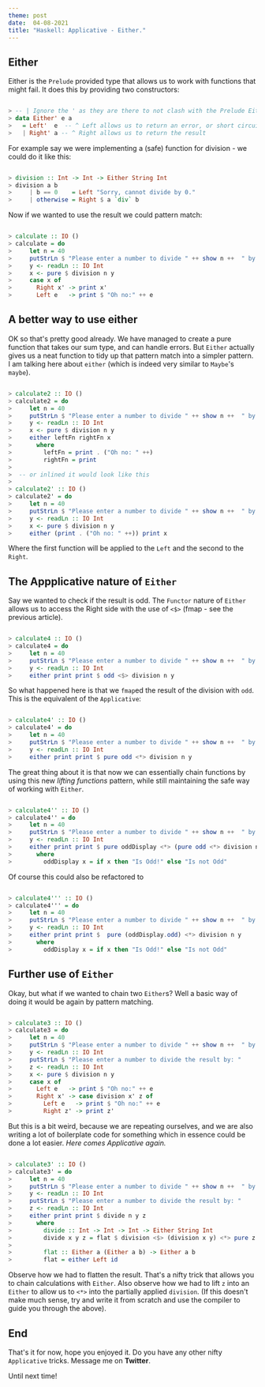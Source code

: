 ```yaml
---
theme: post
date:  04-08-2021
title: "Haskell: Applicative - Either."
---
```


Either
------

Either is the `Prelude` provided type that allows us to work with functions that
might fail. It does this by providing two constructors:

```haskell

> -- | Ignore the ' as they are there to not clash with the Prelude Either.
> data Either' e a
>   = Left'  e  -- ^ Left allows us to return an error, or short circuit.
>   | Right' a -- ^ Right allows us to return the result

```

For example say we were implementing a (safe) function for division - we could
do it like this:

```haskell

> division :: Int -> Int -> Either String Int
> division a b 
>     | b == 0    = Left "Sorry, cannot divide by 0."
>     | otherwise = Right $ a `div` b

```

Now if we wanted to use the result we could pattern match:

```haskell

> calculate :: IO ()
> calculate = do
>     let n = 40
>     putStrLn $ "Please enter a number to divide " ++ show n ++  " by: "
>     y <- readLn :: IO Int
>     x <- pure $ division n y
>     case x of
>       Right x' -> print x'
>       Left e   -> print $ "Oh no:" ++ e

```

A better way to use either
---

OK so that's pretty good already. We have managed to create a pure function that
takes our sum type, and can handle errors. But `Either` actually gives us a neat
function to tidy up that pattern match into a simpler pattern. I am talking here
about `either` (which is indeed very similar to `Maybe`'s `maybe`).

```haskell

> calculate2 :: IO ()
> calculate2 = do 
>     let n = 40
>     putStrLn $ "Please enter a number to divide " ++ show n ++  " by: "
>     y <- readLn :: IO Int
>     x <- pure $ division n y
>     either leftFn rightFn x
>       where
>         leftFn = print . ("Oh no: " ++)
>         rightFn = print
>
>  -- or inlined it would look like this 
>
> calculate2' :: IO ()
> calculate2' = do 
>     let n = 40
>     putStrLn $ "Please enter a number to divide " ++ show n ++  " by: "
>     y <- readLn :: IO Int
>     x <- pure $ division n y
>     either (print . ("Oh no: " ++)) print x

```

Where the first function will be applied to the `Left` and the second to the
`Right`.

The Appplicative nature of `Either`
---

Say we wanted to check if the result is odd. The `Functor` nature of `Either`
allows us to access the Right side with the use of `<$>` (fmap - see the
previous article).

```haskell

> calculate4 :: IO ()
> calculate4 = do
>     let n = 40
>     putStrLn $ "Please enter a number to divide " ++ show n ++  " by: "
>     y <- readLn :: IO Int
>     either print print $ odd <$> division n y 

```

So what happened here is that we `fmap`ed the result of the division with
`odd`. This is the equivalent of the `Applicative`:


```haskell

> calculate4' :: IO ()
> calculate4' = do
>     let n = 40
>     putStrLn $ "Please enter a number to divide " ++ show n ++  " by: "
>     y <- readLn :: IO Int
>     either print print $ pure odd <*> division n y 

```

The great thing about it is that now we can essentially chain functions by using
this new *lifting functions* pattern, while still maintaining the safe way of
working with `Either`.


```haskell

> calculate4'' :: IO ()
> calculate4'' = do
>     let n = 40
>     putStrLn $ "Please enter a number to divide " ++ show n ++  " by: "
>     y <- readLn :: IO Int
>     either print print $ pure oddDisplay <*> (pure odd <*> division n y)
>       where
>         oddDisplay x = if x then "Is Odd!" else "Is not Odd" 

```

Of course this could also be refactored to

```haskell

> calculate4''' :: IO ()
> calculate4''' = do
>     let n = 40
>     putStrLn $ "Please enter a number to divide " ++ show n ++  " by: "
>     y <- readLn :: IO Int
>     either print print $  pure (oddDisplay.odd) <*> division n y
>       where
>         oddDisplay x = if x then "Is Odd!" else "Is not Odd" 

```


Further use of `Either`
---

Okay, but what if we wanted to chain two `Either`s? Well a basic way of doing it
would be again by pattern matching.

```haskell

> calculate3 :: IO ()
> calculate3 = do
>     let n = 40
>     putStrLn $ "Please enter a number to divide " ++ show n ++  " by: "
>     y <- readLn :: IO Int
>     putStrLn $ "Please enter a number to divide the result by: "
>     z <- readLn :: IO Int
>     x <- pure $ division n y
>     case x of
>       Left e   -> print $ "Oh no:" ++ e
>       Right x' -> case division x' z of
>         Left e   -> print $ "Oh no:" ++ e
>         Right z' -> print z'

```

But this is a bit weird, because we are repeating ourselves, and we are also
writing a lot of boilerplate code for something which in essence could be done a
lot easier. *Here comes Applicative again.*

```haskell

> calculate3' :: IO ()
> calculate3' = do
>     let n = 40
>     putStrLn $ "Please enter a number to divide " ++ show n ++  " by: "
>     y <- readLn :: IO Int
>     putStrLn $ "Please enter a number to divide the result by: "
>     z <- readLn :: IO Int
>     either print print $ divide n y z
>       where
>         divide :: Int -> Int -> Int -> Either String Int
>         divide x y z = flat $ division <$> (division x y) <*> pure z
>
>         flat :: Either a (Either a b) -> Either a b
>         flat = either Left id 

```

Observe how we had to flatten the result. That's a nifty trick that allows you
to chain calculations with `Either`. Also observe how we had to lift `z` into an
`Either` to allow us to `<*>` into the partially applied `division`. (If this
doesn't make much sense, try and write it from scratch and use the compiler to
guide you through the above).

End
----

That's it for now, hope you enjoyed it. Do you have any other nifty
`Applicative` tricks. Message me on **Twitter**.

Until next time!

